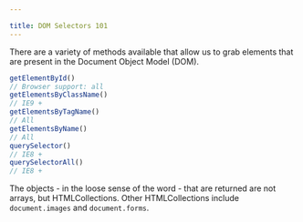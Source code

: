 ```yaml
---

title: DOM Selectors 101
---
```


There are a variety of methods available that allow us to grab elements that are present in the Document Object Model (DOM).

```js
getElementById()
// Browser support: all
getElementsByClassName()
// IE9 +
getElementsByTagName()
// All
getElementsByName()
// All
querySelector()
// IE8 +
querySelectorAll()
// IE8 +
```

The objects - in the loose sense of the word - that are returned are not arrays, but HTMLCollections. Other HTMLCollections include `document.images` and `document.forms`.

